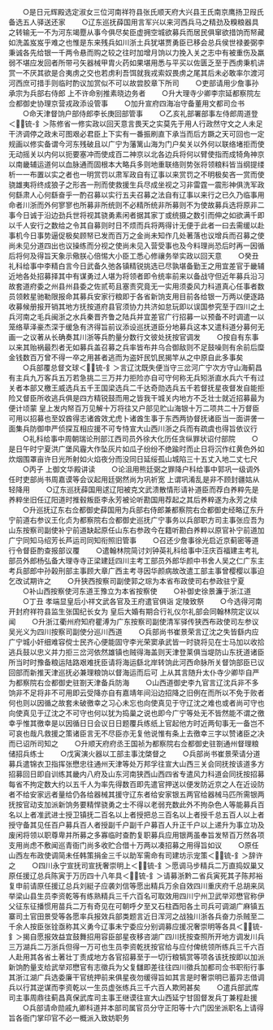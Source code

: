 <!-- { "loadSidebar": true } -->
　　○是日元辉殿选定淑女三位河南祥符县张氏顺天府大兴县王氏南京鹰扬卫叚氏备选五人驿送还家
　　○辽东巡抚薛国用言军兴以来河西兵马之精劲及糗粮器具之转输无一不为河东竭蹷从事今俱尽矣臣虚拥空城欲募兵而居民俱窜欲措饷而帑藏如洗盖岌岌乎难之也惟是东来残兵如川浙土兵犹堪贾勇臣已移会总兵侯世禄姜弼李秉诚各先给银一千两令悬而购之较之往时加增月饷以力挽入关之志中有被重伤及羸弱不堪应发回者所带弓矢器械甲胄火药如果堪用悉与平买以佐匮乏至于西虏秉机讲赏一不厌其欲是合夷虏之交也若虏利吾饵就我戎索奴畏虏之尾其后未必敢率尔渡河河西庶可措手则临时酌议加赏似不可以故尝胶章下所司
　　○吏部请用少詹事孙承宗为兵部右侍郎  上不许命别推素晓边务者
　　○升大理寺少卿李宗延都察院左佥都御史协理京营戎政添设管事
　　○加升宣府四海冶守备董用文都司佥书
　　○命天津督饷户部侍郎李长庚回部管事
　　○乙亥礼部署部事左侍郎周道登＜锍-釒＞陈修省一修实政以回天意言畏天之实莫先于用人行政然守文之人未足干济调停之政未可图艰必君臣上下实有一番振刷直下承当而后方蹶之天可回也一定规画以修实备谓今河东残破且以广宁为藩篱山海为门户矣关以外何以联络堵拒而使无动摇关以内何以扼要塞冲而使成百二神京以北各边兵将何以臂使指而成犄角神京以南畿辅运道何以血脉通而固根本大略兵多则地重联络则势张将领粮料皆当纲提缕析一一布置以实之者也一明赏罚以肃军政自有辽事以来赏罚之不明极矣吝一赏而使骁雄夷将终成狼子之形吝一刑而使救援生兵尽成坐视之习非雷霆一震形神俱洗军政何繇肃人心何繇奋乎一酌召募以实行五夫召募之法自有辽事以来行之已久乃临事用命者川浙而外何寥寥也所募非所统则不必精所统非所募则不为使故募兵选将原非二事今日诚于沿边劲兵世将视其骁勇素闲者据其家丁或统摄之数引而伸之如欲满千即以千人安行之数给之令其自募则时日不烦而兵将两得计无便于此者一曰去需缓以赴事机今日事势逼促极矣顾帑已发而百万之金尚未知作几处著落也议增兵而召募之使尚未见分道四出也议操练而分视之使尚未见入营受事也及今料理尚恐后时再一因循后将何及得旨天象示儆朕心倍惕大小臣工悉心修禳务举实政以回天意
　　○癸丑礼科给事中李精白言今日武备久弛各镇精锐挑选已尽孰堪备勤王之用宜差官于畿辅近地各处招募择其中有谋勇过人堪为将领者即令统率前来以备战守但近年募兵沿习故套道府委之州县州县委之佐贰苟且塞责究竟无一实用须委风力科道真心任事者数员领敕星驰勒限报命其募兵安家行粮即于各省新饷支用目前各给银一万两以便逐路收募候册报开销其地方抚按道府县官须协力共济如怠玩即以误国参究至于四川之土兵河南之毛兵闽浙之水兵秦晋齐鲁之陆兵并宜差官广行招募一以预备不时调遣一以笼络草泽豪杰深于缓急有济得旨前议添设巡抚道臣分地募兵这本又遣科道分募何无画一之议著从长确奏其川浙等兵酌量分数行文彼处抚按官调发
　　○按自有东事以来其贻祸最烈者无如募兵盖召募之兵率皆布井乌合御敌则不足鼓噪则有余前后糜金钱数百万曾不得一卒之用甚者逃而为盗奸民饥民揭竿从之中原自此多事矣
　　○兵部覆总督文球＜锍-釒＞言辽沈既失便当守三岔河广宁次方守山海蓟昌有主兵九万客兵五万若急挑二三万并力拒险亦自可守何称无兵矧浙直水兵六千有过关者本部又檄王威选兵五千王国梁选兵二千达奇勋选兵五千若督抚星夜督发自能拒险又督臣所收逃兵俱是四方精锐鼓而用之皆我干城关内地方不乏壮士就近招募最为便计顷蒙  皇上发内帑百万见解十万将往又户部见贮山海银十万二项共二十万督臣可用以招募也至奴酋得志诸酋效尤虎卜诸酋生事于东西两协督抚诸臣当一面讲詟一面集兵防御申严侦探互相应援不可专恃宣大山西川浙之兵而有疏虞也得旨依议行
　　○礼科给事中周朝瑞论刑部江西司员外徐大化历任贪纵罪状诏付部院
　　○是日午时宁夏洪广堡风霾大作坠灰片如瓜子纷纷不绝踰时而止日将沉作红黄色外如炊烟围罩亩许日光所射如火焰夜分而没同日延绥孤山城陷三十五丈入地二丈七尺
　　○丙子  上御文华殿讲读
　　○论沮用熊廷弼之罪降户科给事中郭巩一级调外任时吏部尚书周嘉谟等会议起用廷弼然尚为巩祈宽  上谓巩淆乱是非不顾封疆姑从轻降用
　　○辽东巡抚薛国用逑辽阳被克文武溃散情形请补道臣而荐白养粹先是养粹坐旧任辽阳道时推毂叛臣李永芳被论听勘国用荐起之其后养粹遂为永芳之续
　　○升巡抚辽东右佥都御史薛国用为兵部右侍郎兼都察院右佥都御史经略辽东升宁前道右参议王化贞为都察院右佥都御史巡抚广宁事务以兵部职方司主事张应吾为山东按察司副使补宁前道缺起原任山东右参政今在籍听勘白养粹以原官补宁前道加广宁同知马绍芳长芦运司同知衔照旧管事
　　○召还少詹事徐光启近京蓟密等道行令督臣酌查报部议覆
　　○遣翰林院简讨刘钟英礼科给事中汪庆百福建主考礼部员外郎杨弘备大理寺寺正梁建廷四川主考工部员外郎华颜中书舍人吴之仁广东主考兵部郎中孙榖刑部主事顾大章广西主考寻因华颜病故改遣工部主事曾樱樱以事迫乞改试期许之
　　○升狭西按察司副使郭之琮为本省布政使司右参政驻宁夏
　　○补山西按察使河东道王豫立为本省按察使
　　○补御史徐景濂于浙江道
　　○丁丑  孝端显皇后小祥文武各官及王府遣官俱诣  定陵致祭
　　○今选得河南开封府祥符县监生张国纪长女为  皇后大婚有期合行礼仪尔礼部会同翰林院定议以闻
　　○升浙江衢州府知府瞿溥为广东按察司副使清军驿传狭西布政使司左参议吴光义为四川按察司副使分巡川西道
　　○兵部尚书崔景荣言辽沈之失皆繇内应广宁城小奸细难容傥士民齐心便能固守李光荣窦承武皆一时骁将见在士马加以收拾逃兵鼓以忠义并力拒三岔河依然雄镇也贼得海盖则天津登莱俱当堤防山东抚道诸臣所当时时豫备粮运陆路艰难抚臣请将海运繇北岸转饷此河西命脉所关督饷部臣已议回部而新推天津巡抚必兼理粮饷以督海运而后可  上从其言随升太仆寺少卿毕自严为都察院右佥都御史驻劄天津备兵防海
　　○山西道御史李九官言辽沈兵非不多饷非不足将非不可用即云受降亦自有嘉靖年间沿边招降之旧例在而所以不免于败者何也则以因循之故套未破徼幸之习心未忘也向使真见于守辽沈之难也或者尚可守也向使真见于辽沈之不可守也何以犹为捣巢之说也即今广宁等处无不皆然能不谓之徼幸乎惟其徼幸是以因循日日会议日日题覆兵练纸上官起他方时近两旬事无一备岂不可哀也哉凡救援之策诸臣言无不尽臣亦无复他说惟有条上去徼幸三字以赞诸臣之决而已诏所司知之
　　○升顺天府府丞王国祯为都察院右佥都御史驻劄通州督理粮储招兵练士
　　○戊寅演火器以工部主事沈棨督之
　　○兵部尚书崔景荣请分道募兵遣锦衣卫指挥张懋忠往通州天津等处万邦孚往宣大山西三关会同抚按该道多方招募回日即自训练其畿内八府及山东河南狭西山西四省专遣风力科道会同抚按招募每省不拘定数大约以五千人为率先得数百即先遣官押送以便发防近京之人在近设防者不给安家远者量给仍各给器械其援守辽东者给安家银五两官给器械马匹所需银两抚按官动支加派新饷务要精悍骁勇之士不得以老弱充数此外不拘杂色人等能募兵百名以上者准武进士授卫镇抚二百名以上者授把总三百名以上者授千总五百人以上者授守备其见任百户募兵百人者授副千户副千户募百人升正千户以上递升为事立功及废闲将领以职尊卑并所募之多寡临时查酌复职募兵应用银两虽奉旨发帑百万然各项支用尚虑不敷闻巡青衙门尚多收贮合借十万两以凑招募之用得旨如议
　　○原任山西左布政使调简未任韩策捐金三千以助军需命有司建坊示宠策＜锍-釒＞辞许之
　　○四川永宁宣抚司宣抚奢崇明上＜锍-釒＞愿调马步精兵二万直捣奴巢又原任援辽总兵陈寅于万历四十八年具＜锍-釒＞请募浙黔二省兵寅死其子陈邦裕复申前请原任援辽总兵刘綎子应袭刘信等愿出精兵万余自效四川重庆府千总胡来凤举梁山县生员李资乾等有练熟精兵三千六百名可取效用四川宁州卫武举邓懋官称伊父征东征播惯用苗兵二万有奇见在可朝呼夕至又石柱酉阳各土司兵可调湖广麻镇五寨司土官田景受等各愿率兵报效兵部类题言近日浑河之战独川浙各兵奋力杀贼至二千余人按臣张铨亟称其义勇今辽事未宁委应分别调募应援况奢崇明等各具＜锍-釒＞揭自愿报效益宜鼓舞招用容臣部星夜移咨湖广四川抚按查照所开地方调发川兵三万湖兵二万浙兵但得一万可也生员李资乾抚按官给与应付俾统领所练兵三千六百人赴用其各省土著壮丁责成地方各官招募至于一切行粮犒赏等项各该抚按即以加派新饷酌量支给武举邓懋官有志徵兵为父复讎即差往往四川徵兵加都司佥书职衔行事其浙江湖广兵选委廉干官统押前来俱星夜勿缓得旨如其言是时奢崇明已蓄异志借调兵以行其逆谋而李资乾以一生员虚张练兵三千六百人欺罔甚矣
　　○遣兵部武库司主事周鼎往蓟昌真保武库司主事王继谟往宣大山西延宁甘固督发兵丁兼程赴援
　　○兵部请命勋戚九卿科道并本部司属官员分守正阳等十六门因坐派职名上请得旨各衙门掌印官不必一概派入致妨职务
